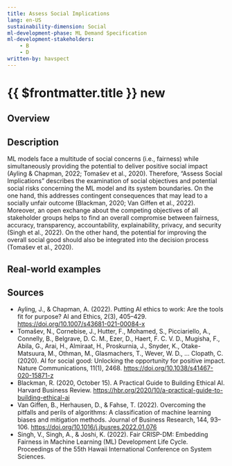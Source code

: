 ```yaml
---
title: Assess Social Implications
lang: en-US
sustainability-dimension: Social
ml-development-phase: ML Demand Specification
ml-development-stakeholders: 
    - B
    - D
written-by: havspect
---
```


<script setup>
import DPOverview from '../../components/DPOverview.vue'
</script>


# {{ $frontmatter.title }} <Badge type="tip">new</Badge>

## Overview
<DPOverview />

## Description
ML models face a multitude of social concerns (i.e., fairness) while simultaneously providing the potential to deliver positive social impact (Ayling & Chapman, 2022; Tomašev et al., 2020). Therefore, “Assess Social Implications” describes the examination of social objectives and potential social risks concerning the ML model and its system boundaries. On the one hand, this addresses contingent consequences that may lead to a socially unfair outcome (Blackman, 2020; Van Giffen et al., 2022). Moreover, an open exchange about the competing objectives of all stakeholder groups helps to find an overall compromise between fairness, accuracy, transparency, accountability, explainability, privacy, and security (Singh et al., 2022). On the other hand, the potential for improving the overall social good should also be integrated into the decision process (Tomašev et al., 2020).


## Real-world examples 


## Sources 
- Ayling, J., & Chapman, A. (2022). Putting AI ethics to work: Are the tools fit for purpose? AI and Ethics, 2(3), 405–429. https://doi.org/10.1007/s43681-021-00084-x
- Tomašev, N., Cornebise, J., Hutter, F., Mohamed, S., Picciariello, A., Connelly, B., Belgrave, D. C. M., Ezer, D., Haert, F. C. V. D., Mugisha, F., Abila, G., Arai, H., Almiraat, H., Proskurnia, J., Snyder, K., Otake-Matsuura, M., Othman, M., Glasmachers, T., Wever, W. D., … Clopath, C. (2020). AI for social good: Unlocking the opportunity for positive impact. Nature Communications, 11(1), 2468. https://doi.org/10.1038/s41467-020-15871-z
- Blackman, R. (2020, October 15). A Practical Guide to Building Ethical AI. Harvard Business Review. https://hbr.org/2020/10/a-practical-guide-to-building-ethical-ai
- Van Giffen, B., Herhausen, D., & Fahse, T. (2022). Overcoming the pitfalls and perils of algorithms: A classification of machine learning biases and mitigation methods. Journal of Business Research, 144, 93–106. https://doi.org/10.1016/j.jbusres.2022.01.076
- Singh, V., Singh, A., & Joshi, K. (2022). Fair CRISP-DM: Embedding Fairness in Machine Learning (ML) Development Life Cycle. Proceedings of the 55th Hawaii International Conference on System Sciences.
